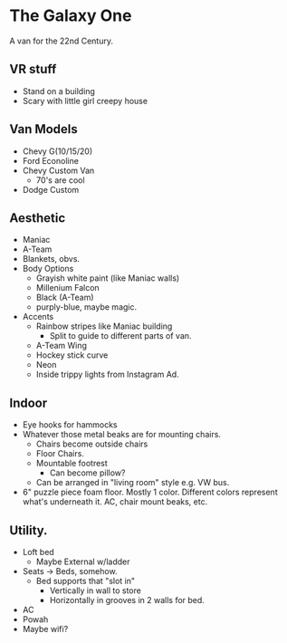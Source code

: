 # The Galaxy One

A van for the 22nd Century.

## VR stuff
* Stand on a building
* Scary with little girl creepy house

## Van Models
 * Chevy G(10/15/20)
 * Ford Econoline
 * Chevy Custom Van
   * 70's are cool
 * Dodge Custom

## Aesthetic
 * Maniac
 * A-Team
 * Blankets, obvs.
 * Body Options
   * Grayish white paint (like Maniac walls)
   * Millenium Falcon
   * Black (A-Team)
   * purply-blue, maybe magic.
 * Accents
   * Rainbow stripes like Maniac building
     * Split to guide to different parts of van.
   * A-Team Wing
   * Hockey stick curve
   * Neon
   * Inside trippy lights from Instagram Ad.


## Indoor
  * Eye hooks for hammocks
  * Whatever those metal beaks are for mounting chairs.
    * Chairs become outside chairs
    * Floor Chairs.
    * Mountable footrest
      * Can become pillow?
    * Can be arranged in "living room" style e.g. VW bus.
  * 6" puzzle piece foam floor. Mostly 1 color. Different colors represent what's underneath it. AC, chair mount beaks, etc.


## Utility.
  * Loft bed
    * Maybe External w/ladder
  * Seats -> Beds, somehow.
    * Bed supports that "slot in"
      * Vertically in wall to store
      * Horizontally in grooves in 2 walls for bed.
  * AC
  * Powah
  * Maybe wifi?
